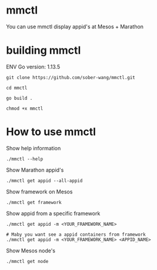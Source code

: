 # mmctl 

You can use mmctl display appid's at Mesos + Marathon

# building mmctl 
ENV
Go version: 1.13.5


```shell
git clone https://github.com/sober-wang/mmctl.git

cd mmctl 

go build .

chmod +x mmctl 
```

# How to use mmctl

Show help information

```shell
./mmctl --help
```

Show Marathon appid's
```shell
./mmctl get appid --all-appid
```

Show framework on Mesos
```shell
./mmctl get framework 
```

Show appid from a specific framework
```shell
./mmctl get appid -m <YOUR_FRAMEWORK_NAME>

# Maby you want see a appid containers from framework 
./mmctl get appid -m <YOUR_FRAMEWORK_NAME> <APPID_NAME>
```

Show Mesos node's 
```shell
./mmctl get node
```
